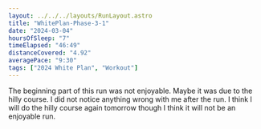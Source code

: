 ```yaml
---
layout: ../../../layouts/RunLayout.astro
title: "WhitePlan-Phase-3-1"
date: "2024-03-04"
hoursOfSleep: "7"
timeElapsed: "46:49"
distanceCovered: "4.92"
averagePace: "9:30"
tags: ["2024 White Plan", "Workout"]
---
```


The beginning part of this run was not enjoyable. Maybe it was due to the hilly course. I did not notice anything wrong with me after the run. I think I will do the hilly course again tomorrow though I think it will not be an enjoyable run.
